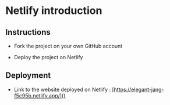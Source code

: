 # Netlify introduction

## Instructions

* Fork the project on your own GitHub account

* Deploy the project on Netlify

## Deployment

* Link to the website deployed on Netlify : [https://elegant-jang-f5c95b.netlify.app/]()
